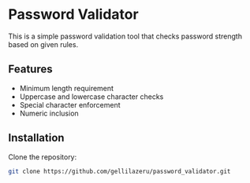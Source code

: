 # Password Validator

This is a simple password validation tool that checks password strength based on given rules.

## Features
- Minimum length requirement
- Uppercase and lowercase character checks
- Special character enforcement
- Numeric inclusion

## Installation
Clone the repository:
```sh
git clone https://github.com/gellilazeru/password_validator.git
